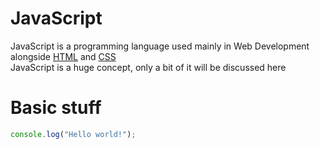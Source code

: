 # JavaScript
JavaScript is a programming language used mainly in Web Development alongside [HTML](HTML.md) and [CSS](CSS.md)  
JavaScript is a huge concept, only a bit of it will be discussed here  
# Basic stuff
```javascript
console.log("Hello world!");
```

